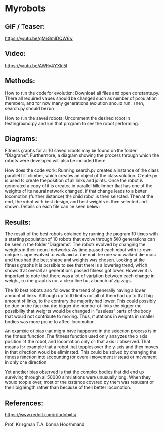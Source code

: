 # Myrobots

## GIF / Teaser:

https://youtu.be/gMeGmIDQW6w

## Video:

https://youtu.be/AWHy4YXkl5I

## Methods:

How to run the code for evolution:
Download all files and open constants.py. There all required values should be changed such as number of population members, and for how many generations evolution should run. Then, search.py should be run



How to run the saved robots:
Uncomment the desired robot in testinground.py and run that program to see the robot performing.



## Diagrams:
Fitness graphs for all 10 saved robots may be found on the folder “Diagrams”. Furthermore, a diagram showing the process through which the robots were developed will also be included there.


How does the code work:
Running search.py creates a instance of the class parallel hill climber, which creates an object of the class solution. Create.py is used to create the position of all links and joints. Once the robot is generated a copy of it is created in parallel hillclimber that has one of the weights of its neural network changed, if that change leads to a better locomotion (further distance) the child robot is then selected. Then at the end, the robot with best design, and best weights is then selected and shown. Details on each file can be seen below:

## Results:
The result of the best robots obtained by running the program 10 times with a starting population of 10 robots that evolve through 500 generations can be seen in the folder “Diagrams”. The robots evolved by changing the weights in their neural networks. As time passed each robot with its own unique shape evolved to walk and at the end the one who walked the most and thus had the best shape and weights was chosen. Looking at the fitness graphs it is possible to see that there is a lowering trend, which shows that overall as generations passed fitness got lower. However it is important to note that there was a lot of variation between each change in weight, so the graph is not a clear line but a bunch of zig zags.

The 10 best robots also followed the trend of generally having a lower amount of links. Although up to 10 limbs not all of them had up to that big amount of links, to the contrary the majority had lower. This could possibly be due to the fact that the bigger the number of links the bigger the possibility that weights would be changed in “useless” parts of the body that would not contribute to moving. Thus, mutations in weights in smaller bodies was more prone to affect locomotion.

An example of bias that might have happened in the selection process is in the fitness function. The fitness function used only analyzes the x axis position of the robot, and locomotion only on that axis is observed. That means for example that a robot that topples over the y-axis and then moves in that direction would be eliminated. This could be solved by changing the fitness function into accounting for overall movement instead of movement in only one direction.

Yet another bias observed is that the complex bodies that did end up surviving through all 50000 simulations were unusually long. When they would topple over, most of the distance covered by them was resultant of their big length rather than because of their better locomotion.

## References:

https://www.reddit.com/r/ludobots/

Prof. Kriegman
T.A. Donna Hooshmand

